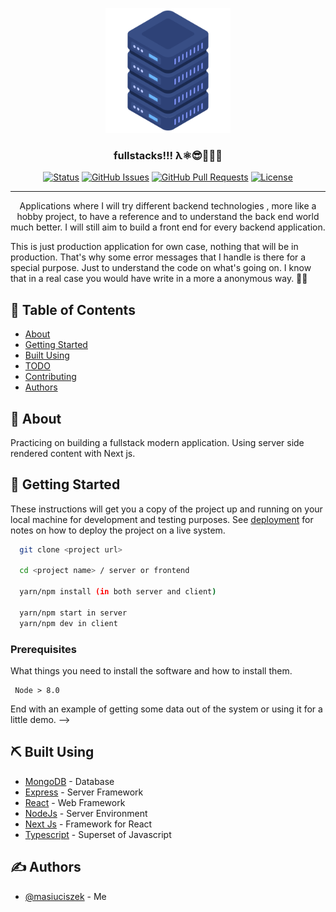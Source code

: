 <p align="center">
  <a href="" rel="noopener">
 <img width=200px height=200px src="server.png" alt="Project logo"></a>
</p>

<h3 align="center">fullstacks!!! λ⚛️😎👨🏻‍💻</h3>

<div align="center">

[![Status](https://img.shields.io/badge/status-active-success.svg)]()
[![GitHub Issues](https://img.shields.io/github/issues/kylelobo/The-Documentation-Compendium.svg)](https://github.com/kylelobo/The-Documentation-Compendium/issues)
[![GitHub Pull Requests](https://img.shields.io/github/issues-pr/kylelobo/The-Documentation-Compendium.svg)](https://github.com/kylelobo/The-Documentation-Compendium/pulls)
[![License](https://img.shields.io/badge/license-MIT-blue.svg)](/LICENSE)

</div>

---

<p align="center">
Applications where I will try different backend technologies , more like a hobby project, to have a reference and to understand the back end world much better.
I will still aim to build a front end for every backend application.

This is just production application for own case, nothing that will be in production. That's why some error messages that I handle is there for a special purpose. Just to understand the code on what's going on. I know that in a real case you would have write in a more a anonymous way. 🧛‍♂️
<br>

</p>

## 📝 Table of Contents

* [About](#about)
* [Getting Started](#getting_started)
* [Built Using](#built_using)
* [TODO](../TODO.md)
* [Contributing](../CONTRIBUTING.md)
* [Authors](#authors)

<!-- - [Acknowledgments](#acknowledgement) -->

## 🧐 About <a name = "about"></a>

Practicing on building a fullstack modern application. Using server side rendered content with Next js.

## 🏁 Getting Started <a name = "getting_started"></a>

These instructions will get you a copy of the project up and running on your local machine for development and testing purposes. See [deployment](#deployment) for notes on how to deploy the project on a live system.

``` bash
  git clone <project url>

  cd <project name> / server or frontend

  yarn/npm install (in both server and client)

  yarn/npm start in server
  yarn/npm dev in client

```

### Prerequisites

What things you need to install the software and how to install them.

``` 
 Node > 8.0

```

End with an example of getting some data out of the system or using it for a little demo. -->

## ⛏️ Built Using <a name = "built_using"></a>

* [MongoDB](https://www.mongodb.com/) - Database
* [Express](https://expressjs.com/) - Server Framework
* [React](https://reactjs.org/) - Web Framework
* [NodeJs](https://nodejs.org/en/) - Server Environment
* [Next Js](https://nextjs.org/) - Framework for React
* [Typescript](https://www.typescriptlang.org/) - Superset of Javascript

## ✍️ Authors <a name = "authors"></a>

* [@masiuciszek](https://github.com/masiuciszek) - Me
